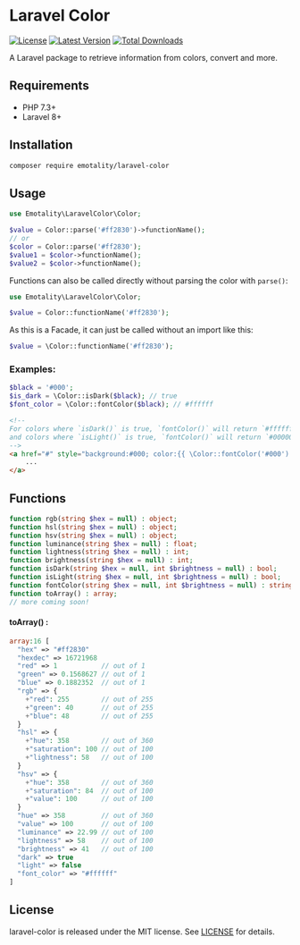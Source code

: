 # Laravel Color

<p>
    <a href="https://packagist.org/packages/emotality/laravel-color"><img src="https://img.shields.io/packagist/l/emotality/laravel-color" alt="License"></a>
    <a href="https://packagist.org/packages/emotality/laravel-color"><img src="https://img.shields.io/packagist/v/emotality/laravel-color" alt="Latest Version"></a>
    <a href="https://packagist.org/packages/emotality/laravel-color"><img src="https://img.shields.io/packagist/dt/emotality/laravel-color" alt="Total Downloads"></a>
</p>

A Laravel package to retrieve information from colors, convert and more.

## Requirements

- PHP 7.3+
- Laravel 8+

## Installation

```bash
composer require emotality/laravel-color
```

## Usage

```php
use Emotality\LaravelColor\Color;

$value = Color::parse('#ff2830')->functionName();
// or
$color = Color::parse('#ff2830');
$value1 = $color->functionName();
$value2 = $color->functionName();
```

Functions can also be called directly without parsing the color with `parse()`:

```php
use Emotality\LaravelColor\Color;

$value = Color::functionName('#ff2830');
```

As this is a Facade, it can just be called without an import like this:

```php
$value = \Color::functionName('#ff2830');
```

### Examples:

```php
$black = '#000';
$is_dark = \Color::isDark($black); // true
$font_color = \Color::fontColor($black); // #ffffff
```

```html
<!-- 
For colors where `isDark()` is true, `fontColor()` will return `#ffffff`
and colors where `isLight()` is true, `fontColor()` will return `#000000`. 
-->
<a href="#" style="background:#000; color:{{ \Color::fontColor('#000') }};">
    ...
</a>
```

## Functions

```php
function rgb(string $hex = null) : object;
function hsl(string $hex = null) : object;
function hsv(string $hex = null) : object;
function luminance(string $hex = null) : float;
function lightness(string $hex = null) : int;
function brightness(string $hex = null) : int;
function isDark(string $hex = null, int $brightness = null) : bool;
function isLight(string $hex = null, int $brightness = null) : bool;
function fontColor(string $hex = null, int $brightness = null) : string;
function toArray() : array;
// more coming soon!
```

#### toArray() :

```php
array:16 [
  "hex" => "#ff2830"
  "hexdec" => 16721968
  "red" => 1           // out of 1
  "green" => 0.1568627 // out of 1
  "blue" => 0.1882352  // out of 1
  "rgb" => {
    +"red": 255        // out of 255
    +"green": 40       // out of 255
    +"blue": 48        // out of 255
  }
  "hsl" => {
    +"hue": 358        // out of 360
    +"saturation": 100 // out of 100
    +"lightness": 58   // out of 100
  }
  "hsv" => {
    +"hue": 358        // out of 360
    +"saturation": 84  // out of 100
    +"value": 100      // out of 100
  }
  "hue" => 358         // out of 360
  "value" => 100       // out of 100
  "luminance" => 22.99 // out of 100
  "lightness" => 58    // out of 100
  "brightness" => 41   // out of 100
  "dark" => true
  "light" => false
  "font_color" => "#ffffff"
]
```

## License

laravel-color is released under the MIT license. See [LICENSE](https://github.com/emotality/laravel-color/blob/master/LICENSE) for details.
